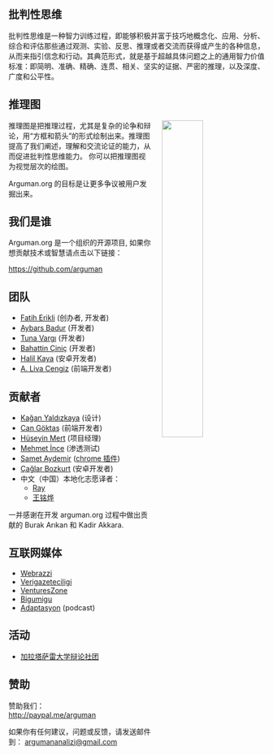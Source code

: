 ## 批判性思维

批判性思维是一种智力训练过程，即能够积极并富于技巧地概念化、应用、分析、综合和评估那些通过观测、实验、反思、推理或者交流而获得或产生的各种信息，从而来指引信念和行动。其典范形式，就是基于超越具体问题之上的通用智力价值标准：即简明、准确、精确、连贯、相关、坚实的证据、严密的推理，以及深度、广度和公平性。

## 推理图

<img style="width: 40%; margin-left: 4%;" align="right" src="https://upload.wikimedia.org/wikipedia/commons/thumb/9/99/Whatley.png/800px-Whatley.png">


推理图是把推理过程，尤其是复杂的论争和辩论，用“方框和箭头”的形式绘制出来。推理图提高了我们阐述，理解和交流论证的能力，从而促进批判性思维能力。
你可以把推理图视为视觉层次的绘图。

Arguman.org 的目标是让更多争议被用户发掘出来。

## 我们是谁

Arguman.org 是一个组织的开源项目, 如果你想贡献技术或智慧请点击以下链接：

<https://github.com/arguman>

## 团队
- [Fatih Erikli](http://fatiherikli.com) (创办者, 开发者)
- [Aybars Badur](https://twitter.com/aybarsbadur) (开发者)
- [Tuna Vargı](http://tunavargi.com/) (开发者)
- [Bahattin Çiniç](http://bahattincinic.com/) (开发者)
- [Halil Kaya](http://halilkaya.net) (安卓开发者)
- [A. Liva Cengiz](https://livacengiz.github.io) (前端开发者)

## 贡献者
- [Kağan Yaldızkaya](https://dribbble.com/kagan) (设计)
- [Can Göktaş](https://twitter.com/cangokt) (前端开发者)
- [Hüseyin Mert](https://twitter.com/hmert) (项目经理)
- [Mehmet İnce](https://twitter.com/mdisec) (渗透测试)
- [Samet Aydemir](https://twitter.com/samet_aydemir) ([chrome 插件](https://chrome.google.com/webstore/detail/arguman/infgfejecdecnalkcjfemcibiponjban/related?hl=tr))
- [Çağlar Bozkurt](http://caglarbozkurt.com) (安卓开发者)
- 中文（中国）本地化志愿译者：
  - [Ray](https://github.com/tvvocold)
  - [王铭烨](https://about.me/Arthur2e5)

一并感谢在开发 arguman.org 过程中做出贡献的 Burak Arıkan 和 Kadir Akkara.

## 互联网媒体

- [Webrazzi](http://webrazzi.com/2014/10/31/arguman-org-platform/)
- [Verigazeteciligi](http://www.verigazeteciligi.com/arguman-org-arguman-analiz-ve-haritalama-platformu/)
- [VenturesZone](http://ventureszone.com/girisimler/turk-girisimler/arguman-org-arguman-analiz-ve-haritalama-platformu/)
- [Bigumigu](http://bigumigu.com/haber/bir-argumaniniz-mi-var-gecerliligini-tartisalim)
- [Adaptasyon](http://adaptasyon.tumblr.com/post/105016798063/adaptasyon-4-d%C3%B6nem-2-b%C3%B6l%C3%BCm-argumanorg) (podcast)

## 活动
- [加拉塔萨雷大学辩论社团](http://arguman.org/blog/galatasaray-universitesi-munazara-egitimi-gunlerindeydik/)

## 赞助
赞助我们： <br>
<http://paypal.me/arguman>

如果你有任何建议，问题或反馈，请发送邮件到： [argumananalizi@gmail.com](mailto:argumananalizi@gmail.com) 
